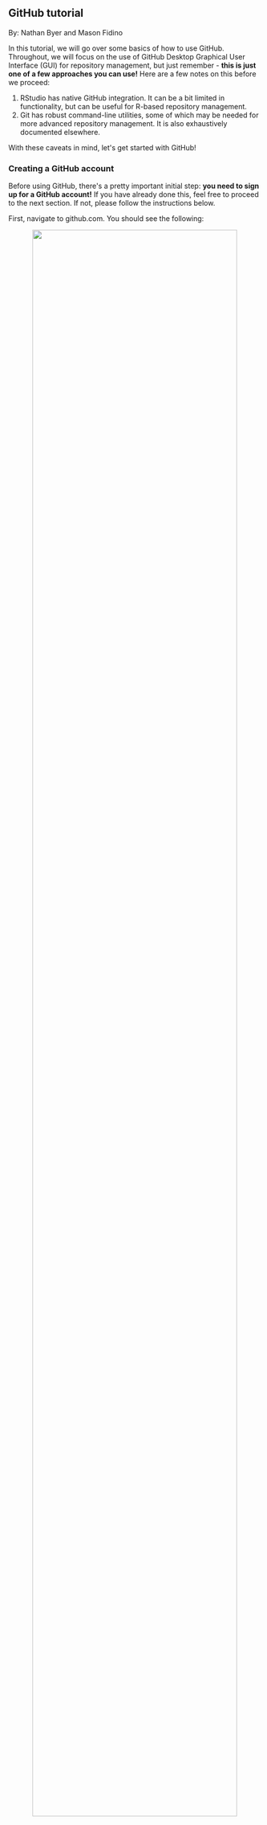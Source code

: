 ## GitHub tutorial

By: Nathan Byer and Mason Fidino

In this tutorial, we will go over some basics of how to use GitHub. Throughout, we will focus on the use of GitHub Desktop Graphical User Interface (GUI) for repository management, but just remember - **this is just one of a few approaches you can use!** Here are a few notes on this before we proceed:

1. RStudio has native GitHub integration. It can be a bit limited in functionality, but can be useful for R-based repository management. 
2. Git has robust command-line utilities, some of which may be needed for more advanced repository management. It is also exhaustively documented elsewhere.

With these caveats in mind, let's get started with GitHub!

### Creating a GitHub account

Before using GitHub, there's a pretty important initial step: **you need to sign up for a GitHub account!** If you have already done this, feel free to proceed to the next section. If not, please follow the instructions below.

First, navigate to github.com. You should see the following:

<div align="center">
<img src="./images/github-signup.png" width=90%/>
</div>

Go ahead and enter your email in the box we have outlined in red, and proceed with any instructions necessary. You will be prompted to create a username and password, so make sure you remember what those are!

Now that you have an account, when you navigate to github.com, you should see the following:

<div align="center">
<img src="./images/github-dashboard.png" width=90%/>
</div>


This is your *dashboard*. We won't go into a ton of detail about this, but your recently used repositories should be displayed on the left (outlined in a green box), whereas a feed of repository-related activity for your collaborators will be displayed in the center (outlined in a blue box). 

### Creating a GitHub Repository

In the previous image, you likely noticed the little green button that says "New". Go ahead and click on that - to create your first github repository!

You should see something that looks like this:

<div align="center">
<img src="./images/github-new-repo-1.png" width=90%/>
</div>


As you can see in this image, fill in a name (I suggested one related to this tutorial, but it doesn't really matter as long as the name is not offensive!). Then, go ahead and click "add read me" - we will describe that a bit further below.

Towards the bottom of this page, you should see a few other options:

<div align="center">
<img src="./images/github-new-repo-2.png" width=90%/>
</div>


The `.gitignore` file allows you to tell github *not* to track certain files in local repository folders, which can be useful (more on this later). There are programming
language specific `.gitignore` template files that we suggest using (there even
one for `R`).

Note that you can also set a license for your repository! These outline usage rights, limitations, and terms for your repository.

You can safely ignore those for now, but just be aware of these for future repositories. For now, go ahead and click the green "create repository" button at the bottom to proceed.

### Initial commits - and the read me

After clicking “create repository”, you should now see a landing page for your repository. Basically, you have done it! You just created your first repository. Let’s break down this landing page a bit further.

<div align="center">
<img src="./images/github-repo-landing-annotated.png" width=90%/>
</div>

At the top (in the green box), you should now see a number of tabs, all relevant to repository management. These are all *specific to your current repository* - and provide a number of features for managing, documenting, and supporting your new repository. We will not go over these in depth, but would encourage you to review these tabs.

Instead, let’s focus on the highlighted section in the red box. You should see your own profile name next to “initial commit.” As reviewed in the quarto presentation, **a commit is a summary of changes made to a repository**. By telling GitHub to add a “read me” file to this repository (designated by the white star in the image above), GitHub automatically created this file for you - and created a **commit** to add this file to the repository. So congratulations - you have made your first GitHub commit without even meaning to do so!

Do you see how the “read me” file has a .md file extension? That means it is a **markdown** file. **Markdown** is essentially a convenient way of translating plain text into formatted text - which can then be easily displayed in a variety of rendered formats, such as PDFs or HTML. As a matter of fact, the tutorial you are currently reading has been rendered in markdown format!

Do you see the “read me” panel at the bottom of the page? Ideally, this would provide relevant documentation about the repository itself. Instead, we just have a title - so let’s change that! Click on the pencil icon at the top of the this panel to begin editing. You should now see the following:

<div align="center">
<img src="./images/github-read-me.png" width=100%/>
</div>


Let’s add a bit of further text to this read me - and see what this does. Add text to your `README.md` to look like this:

<div align="center">
<img src="./images/github-read-me-filled.png" width=100%/>
</div>

Here is a code block with that text, in case the above is a bit tricky to see:

```
# uwin_github_tutorial

This is a sample repository for use with the Urban Wildlife Information Network's "Github and Data Reproducibility" workshop. We can use this to play around with a bit of basic markdown formatting.

## This is how we make a sub-header

In this section, we will have some **bold text**.

### This is how we make a sub-sub-header

In this section, we will have some *italicized* text. 

I will also bold this to make it stand out: **see https://www.markdownguide.org/cheat-sheet/ for more markdown tips and tricks!**
```

Then click the “commit changes…” button at the top. GitHub should ask if you want to make a commit called “Update README.md”. Go ahead and click “commit changes” again.

Here is what you should see:

<div align="center">
<img src="./images/github-read-me-committed.png" width=100%/>
</div>

### Cloning a repository

Up until now, all of our repository management has been handled through our web browser. In practice, it is often easiest to create the initial repositories this way, you are likely creating that repository to help out with *version control* for locally-hosted files. In this section, we will take your remotely-stored repository and create a local copy - in a process called *cloning*. 

In order to do so, however, we recommend that you use GitHub Desktop. If you have not done so already, navigate to https://desktop.github.com/ to download the GitHub Desktop installer appropriate for your operating system. Once you have GitHub Desktop installed, you will need to associate your GitHub account with the Desktop client; see https://docs.github.com/en/desktop/overview/getting-started-with-github-desktop for details on how to do this. 

You can *clone* your first repository in one of two ways: 

1. go to File... --> clone repository (or simply use the keyboard shortcut ctrl + shift + O).
2. Click the arrow in the "Current Repositories" panel, in the top left. Then, click "add", and select "clone repository". 

Regardless of the approach taken, you should see this:

<div align="center">
<img src="./images/github-clone-local.png" width=90%/>
</div>

As you can see, I have already selected my uwin_github_tutorial repository created above. Click your own repository name, and see how this changes the Local path below. By default, GitHub Desktop will use the  C:/Users/{username}/Documents/GitHub directory for all local repositories, but you can point this wherever you would like. 

After you have pointed GitHub Desktop to the correct remote repository and desired local directory, click the **Clone** button. After a few progress bars, you should then see the following:

<div align="center">
<img src="./images/github-local-repo.png" width=90%/>
</div>

If you are  not sure if this repository is actually available locally, click the "Show in Explorer" button. You should see a folder with a single file - the README.md you edited before! If so, **congratulations - you have cloned your first repository**!

### Adding files to a local repository with an R project

Now that we have a local copy of our repository, we can work on adding some files to this repository. We will do so by creating an **R project** in this local repository. If you've never used R projects, they are a reproducible way to keep all the files associated to a coding project together (e.g., data, code, and figures). I like R projects specifically as it provides a way to automate where your working directory is for a project, and as such, makes it far easier to write your code in a reproducible way by using relative file paths. 

After opening up Rstudio, follow these instructions to create your R project.

1. Select the File dropdown and click on 'New project'.
2. From the pop-up, select 'Existing Directory' as we already have the folder
spun up for GitHub.
3. Click 'Browse' option and select the folder that houses your repository.
4. Select 'Create project'

This is what you should now see in RStudio:

<div align="center">
<img src="./images/rstudio-new-project.png" width=90%/>
</div>

Notice the bottom right corner? That displays contents in your current project directory. You should see your `README.md`, but two new, additional files: `uwin_github_tutorial.Rproj` and `.gitignore`. We won't go into much detail on these files yet; for now, open up GitHub Desktop to take a look at your repository now! You should see something like this:

<div align="center">
<img src="./images/github-r-project-commit.png" width=90%/>
</div>

Basically, GitHub Desktop has detected these new files. Most of the page is taken up by a panel that tracks changes to each file; `+` signs indicate added lines. Since every line in both the `.gitignore` and `uwin_github_tutorial.Rproj` is new, you should see `+` signs by every line.

On the bottom right, you will notice a blue button that says **Commit to main**. We will get into what `main` means here, but for now, you will notice that you can't actually select that button yet! This is because GitHub Desktop needs you to provide some narrative description for this commit under "Summary (required)". Go ahead and add some descriptive text there - for instance, you could say "Created R Project for repository" as the commit message. Go ahead and click **Commit to main** after this. You should now see this:

<div align="center">
<img src="./images/github-push.png" width=90%/>
</div>

Basically, your commit has not yet been *pushed* to the remote repository - and is not reflected in the remote repository yet. Go ahead and click the **Push origin** button when you are ready! 

To prove to ourselves that we have successfully pushed these changes, go back to your web browser - and take a look at the remote repository. 

<div align="center">
<img src="./images/github-remote-push.png" width=90%/>
</div>

You should see all of the files created during the course of creation of the R project. If that is the case, **congratulations - you have successfully pushed local changes to a remote repository**!

### Managing repositories

Managing a repository can range from simple to complex, and typically depends on two things. First, the number of users contributing to a project can increase complexity. In the simplest case, a single user may be pushing commits to the main branch of a private repository. When this happens, you may not need to put many rules in place to avoid issues using GitHub. With multiple users, however, it is helpful to put some rules in place so that everyone is aware of how to contribute. This could include using branches to develop parts of the code base, conducting code reviews for pull requests, and taking some time to provide documentation on how to contribute. Second, the 'product' you are working on can influence how you manage your repository. If your repository is meant to house some data and code for an analysis, then you may not worry as much about best practices so long as the code runs. If your repository is meant to house a website, a shiny app, or something else people may use without running code, then you may want to ensure you have protections in place to ensure you always have a working version of the 'product' 
running while you work on the code base.

In our experience, GitHub management for ecologists is often quite simple as most
research projects typically revolve around either one or a small number of people doing the data analysis. Regardless, even when working on our own projects we often still use a lot of GitHub's features as it is easier. In the section below we'll cover how to use a number of GitHub's features via the GitHub Desktop GUI.

#### The `.gitignore` file

Sometimes you have sensitive data that you do not want to put up into the cloud,
or perhaps some files are too large and cannot be stored on GitHub. To tell GitHub to ignore entire folders, types of files, or specific files, you need to add them
to the repositories `.gitignore` file. R already has a default `.gitignore` 
template that you can opt to use when spinning up a repository, and we suggest
you use that. Imagine you have sensitive data (e.g., the location of an endangered species) in a file titled `my_species_data.csv`. You can add that file to the .gitignore in two ways.

1. Open up the `.gitignore` file in Rstudio and add `my_species_data.csv` to a
new line and save it.
2. When you put `my_species_data.csv` into your repository, before you commit it, 
right click on the file name in the GitHub GUI and select `ignore file`. This will
add the file to the `.gitignore` as well.

It is important to note that `.gitignore` files use regular expressions if
that is something you know how to use. If not, look it up later, regular expressions are a great way to search through text!

#### Creating and using branches

As a reminder, branches are contained copies of your repository where you can 
safely create new features, fix bugs, or try out new ideas for a project.
There are no limits to how many branches you can make, and branches can be made
off of any other branch (e.g., a branch off a branch off a branch). For a small
team of collaborators, branches will be by far the easiest way to collaborate on a project. You can add people as collaborators to a repository on it's settings page, which can be accessed via an Internet browser. 

To view your branches on the GitHub GUI you just need
to select the correct repository and then click the current branch dropdown. For
example, while working on this tutorial we generated a `github-workshop`
branch off of the main branch of the `UWIN_tutorials` repository.

<div align="center">
<img src="./images/branch-selection.png" width=90%/>
</div>

Creating a new branch with the GitHub GUI is easy. After clicking on the dropdown, type the name of the new branch in the associated text field and click on the "Create new branch" button. Let's do that now. Create a new branch titled `my first branch`. After clicking this button a pop-up will appear and you may notice two things:

1. That the created branch is hyphen-separated. GitHub branches cannot have spaces
and so the GitHub GUI will replace all spaces with hyphens. 
2. You need to decide what to branch off of if you already have multiple branches. In the event that you have no other branches, then you will branch from the `main` branch. If you have more than one branch, you will need to select which branch you are branching from. 

Confirm the creation of your branch by clicking on the `Create branch` pop-up. Finally, at this moment the branch does not exist in the cloud. To send it up, simply click the `Publish branch` button at the top of the screen (you can do this either before or after making some commits to this branch). 

Creating branches is easiest when you have already pushed all your commits to your
repository and your local copy is caught up with your repository. However, when working on a project you may have some non-committed changes to the code and you realize you are either not on the correct
branch or you should make a new branch to store these edits. You will notice if you have edits that are not committed in the GitHub GUI as it shows changes
you have made to a script by highlighting them in either green or red. Green highlights are new code and red highlights are code that has been removed. So, what do you do in these situations?

Fortunately, if you either try to switch branches or create a new branch with uncommitted code the GitHub GUI will ask you whether you want to either:

1. Leave those changes on the current branch.
2. Bring those changes over to either the new branch you may be creating.
3. Bring those changes over to the another branch that already exists.


If needed, branches can be renamed. Likewise, branches can be deleted. Typically,
we delete branches after merging them into another branch. For example, if your branch was made to create a new R function for your analysis, then you won't need
that branch anymore after the function is available in the main branch. There are
times when you may not want to delete a branch. For example, lots of repositories will have a `dev` branch that must be merged into before the `main` branch. After testing, changes made to the `dev` branch can then be pushed into the `main` branch with a pull request. This is often done so developers can test out the functionality of new code in a production-like environment. As such, in this case the `dev` branch would never get deleted after merging with the `main` branch.

#### Forking repositories

Forking a repository is typically done for one of two reasons:

1. You want to contribute to an open source project. Forking serves as a way to test out changes to the code of a project without affecting the upstream repository in any way. In this case, the original maintainer of a project could evaluate whether proposed changes from your forked repository are acceptable, and if so, merge them into the open source project. As such, forking makes it so people can collaborate on projects without having to share 'collaborator' status on projects, which may is especially helpful for open source projects.
2. You want to use the code in a repository as the foundation for a project you
are building. For example, you may want to fork a repository that contains 
the foundation for a personal website. In that case, you could fork the initial repository, make changes to your fork, and use your forked repository to create
your website. In this example, you are likely forking a repository with no intent on trying to suggest code changes to the original upstream repository. That is totally
okay and encouraged for stuff like this!

So, what is the difference between forking and branching? As their names suggest, forking and branching are VERY similar to one another. Forking, however, creates an independent copy of a repository, while branching means you can develop in parallel within the same repository. 

In practice, you will most often using branching instead of forking. But if you 
did want to fork a repository, you can do that through the GitHub GUI by:

1. Selecting the dropdown associated to your 'Current repository' in the top
left corner.
2. Clicking the 'Add' dropdown button and select 'Clone repository'
3. Selecting the 'URL' option.
4. Imputing the username and repository name separated by a slash (e.g., `mfidino/my-cool-repo`).
5. Telling the GUI where you want the local copy of the repo stored.


<div align="center">
<img src="./images/clone-repo.png" width=90%/>
</div>

When you try to clone a repository in this way, and you do not have write access
to the repository (i.e., you did not create the repository and you do not have
collaborator status), then a fork of the repository will be made.

So, following the instructions above, fork a copy of the `urbanwildlifeinstitute/UWIN_tutorials` repository. You will want a forked
copy of this repository anyways so that you have access to all the data and code
for these workshops.


#### Pull requests

Pull requests are how you merge code from one branch or forked repository into another.

As such, a pull request requires two key components.

1. The name of the branch that has the code changes you want to merge.
2. The name of the branch where you want the changed code to get merged into.

While you can make pull requests through the GitHub GUI, in practice we've found
it far easier to create them via the Internet browser. So, to make our pull
request, let's modify the repository you created at the start of this tutorial
so that we can follow some best practices for a GitHub project. As you have already set up an R project for this repo, our next steps are going to be to create a set of sub-folders to store different
components of an analysis (e.g., code, data, etc.) and then populate them with some code and data. Thus, before we even make a pull request, let's create a new branch off of your repository called `tidy-up-repo` (see above for a refresher for how to switch among repositories and creating a branch off of a repository). 

After you have made a branch off the repository and have ensured your local copy is working off of it (i.e., `tidy-up-repo` is selected as your current branch on the GitHub GUI), go ahead and open up Rstudio.


In Rstudio it is very easy to switch between projects, just click the project icon
in the top right corner, select `Open project` and then locate and click on the R project file you want to open. However, as you just made the project file earlier, you likely already have RStudio opened up with the project activated (Rstudio defaults to using the last opened project when opened). From here,
we are going to create a few sub-folders in this project. Go to your R console (i.e., the pane in Rstudio where code gets ran) and run the following lines of code:

```R
dir.create("R")
dir.create("data")
dir.create("plots")

```

The `dir.create()` function can be used to create a directory (i.e., a folder), and requires you input the number of the folder you want to make as a character object. The names of these sub-folders should be pretty self-explanatory. You put your
R code in the R folder, data in the data folder, and any plots you produce goes into the plots folder. I always make these folders when starting a new analysis project. If you end up using other programming languages you may also want to create sub-folders for them. For example, if you wrote up some models in either `NIMBLE` or `JAGS`, then you may want a nimble of jags folder in your project. Likewise,
if you did some of your data processing in python, then it would make sense to
have a `python` sub-folder.

Finally, just to show how relative pathing works, let's create an R script within
the R sub-folder that we can use to create some fake data and plot it. To create
a file in the R sub-folder using the R console you can use the `file.edit()` function. 

```R
file.edit("./R/simulate_data.R")
```

If you already know about relative pathing (i.e., the `.` in the filepath above), feel free to skip past the next two paragraphs enclosed in some header lines. Otherwise, read on!

---

*A brief note on relative file paths and reproducible workflows*

The dot notation in the filepath above  represents 'from my current working directory.' What does that mean? In R, your working directory represents the location on your computer that R
uses to read and write files. If you want to check what your working
directory is, you can use the `getwd()` function in R. 

How does R figure out what your working directory should be when you open up Rstudio? If you do not have an R project opened, Rstudio has a default working directory it will use (this can be checked and changed under Tools > Global options > General). If you do have an R project opened (and you should), then Rstudio will use the location of
the `.Rproj` file you selected as the working directory. As your `.Rproj` file is located in the main folder of your repository, that means that so long as you
code filepaths relative to this location your code can easily run across multiple computers. Essentially, to make your code more reproducible (i.e., able to run on multiple computers) you should avoid using absolute file paths (e.g., `C:/Users/mfidino/Documents/GitHub/uwin-example-repo/R/simulate_data.R`) when you could 
instead use a relative path instead (e.g., `./R/simulate_data.R`). Personally, the
only time I encourage absolute paths is when using data that you know will not
be stored in your repository (e.g., a spatial data layer). In that case, you
simply want to make sure you provide sufficient metadata (e.g., in your readme file, in comments in your code, etc.) that the user will need to download the given data layer and modify specific the file paths to ensure the code can be ran.

---

So, now that you created your R script. 

Copy and paste this code into the script, save it, and run it. If you have never 
ran code in an R script before, simply move your cursor to the line of code you
want to run in the script and use run command, which is CTRL+Enter for Windows/Linux or Cmd+Enter for Mac OS X. Rstudio will advance the cursor to the next chunk of code and you can keep using the run command to send that code to your console. Conversely, you can run the entire script
by either sourcing it (i.e., `source("./R/simulate_data.R")`) or selecting all 
the code and using the run command.

```R
# Simulate data for a linear regression

# Model parameters
intercept <- 3
slope <- -1

# Sample size
n <- 100

# covariate
set.seed(145)
x <- rnorm(n)

# The linear predictor
y_deterministic <- intercept + slope * x

# add noise
y <- rnorm(
  n,
  mean = y_deterministic,
  sd = 2.5
)

# package up data and save it
to_save <- data.frame(
  y = y,
  x = x
)

write.csv(
  to_save,
  "./data/simulated_data.csv",
  row.names = FALSE
)

# plot it out and save it
jpeg("./plots/example.jpg")
plot(
  y ~ x,
  xlab = "x",
  ylab = "y",
  type = "p",
  bty = "l",
  las = 1
)
dev.off()
```

We are ALMOST ready to make a pull request. Commit all of these changes to your `tidy-up-repo` branch. In this case, all the folders we created should have gotten
pushed up to this branch. In the future, you may notice that some files or folders may not be transferred. This is either because the folder is empty (and empty folders and not sent up to GitHub) or they've been added to the `.gitignore` file associated to your browser. 

After pushing your commits to the `tidy-up-repo` branch, head over to your
repository via your internet browser. In my case, I would head to www.github.com/mfidino/uwin-example-repo. You can start a pull request in two ways.

1. If you just recently pushed some changes to a branch, then there may be a 
notification on the main page of your repository asking if you would like to `Compare & Pull Request`. If it is the correct branch, then you could just select that.
2. Click the `Pull requests` tab and select `New pull request`.

If you do the latter, then you must also select what branch you are merging (i.e., `tidy-up-repo`) and where you are merging it into (i.e., `main`). Continue clicking on the `create pull request` buttons until it has been made.


So long as you followed these instructions, the screen you are looking on your
Internet browser should look something like this:

<div align="center">
<img src="./images/merge-branch.png" width=90%/>
</div>

This page contains a bunch of summary information, but you can also select other 
tabs to see what commits were made, whether any automated checks were 
made (which can be done if you set them up via GitHub Actions), and all the changes made to files in the pull request. This would be where a code review
occurs. For example, another collaborator could look over your suggested changes, comment on them, and ask for further changes before the pull request is merged. Personally, I've never done a code review for an ecological analysis project, but have done them before when collaborating with others in tech. 

After creating a pull request, GitHub will also check to determine if the pull request can be automatically merged. So long as you followed the insturctions, 
there should be no conflicts with the base branch and you can go ahead and merge
this pull request (do so now). Afterwards, you will have the option to delete the 
`tidy-up-repo` branch. It is helpful to keep your repositories tidy, and so in
this case it would be a great idea to delete this branch.




#### What are conflicts?

Conflicts occur when Git cannot resolve code differences between multiple commits. You are typically alerted to this issue when making a pull request. These issues
can occur when:

1. You create a new branch to edit a script (e.g., `my_script.R`), but somewhere along the line you pushed some commits to `my_script.R` to the main branch. 
2. You modify the same script multiple times across branches made off the main branch.

Conflicts are always a pain to address and can take considerable time to fix.
So, let's create an example of one to show how you can debug them in Rstudio. 
Follow these steps in order:

1. Create a new branch in your example repository titled `my-first-git-conflict.` and publish that branch to the remote repository.
2. While in the `my-first-git-conflict` branch, open up `./R/simulate_data.R`.
3. At the top of the script add the following comment:

```R
# I added this comment on the my-first-git-conflict branch
```

and then save your script.
4. Using the GitHub Desktop GUI, commit and push this code change to the `my-first-git-conflict` branch.
5. Switch over to the main branch. After selecting the main branch, you need to
make sure your local copy of the repository is caught up with this branch. To do
so, you can either make a pull on the GitHub Desktop GUI (i.e., Repository > Pull) 
or click on the tab that says 'Fetch Origin` to the right of the branch dropdown.
6. Go back to Rstudio. If you still have `./R/simulate_data.R` open you will see
that the comment you made on step 3 is gone. If not, open up the script again. At the top of the script add the following comment:

```R
# I added this comment on the main branch
```

and then save your script.
7. Using the GitHub Desktop GUI, commit and push this code change to the `main` 
branch.
8. Visit the remote repository on your Internet browser and generate a pull request
to merge `my-first-git-conflict` into the `main` branch. When you create the
pull request you should already see the page say <span style="color:red">X Can't automatically merge </span>, but make the pull request anyways.
9. The merge conflict that we made is very minimal, as such, we can handle
this via GitHub's web editor. To do so, click on the resolve conflicts button,
which will pull up the associated scripts that have merge conflicts. In this
case, that will look something like:

```R
<<<<<<< my-first-git-conflict
# I added this comment on the my-first-git-conflict branch
=======
# I added this comment on the main branch
>>>>>>> main

# Simulate data for a linear regression
```

When looking at Git conflicts, Git will use what they call 'conflict markers'
to denote the conflicts. The arrow conflict markers often contain information on which branch a piece
of code came from. So in our case, above the `======` is code from `my-first-git-conflict` and below is code from `main`. Also note thata script can have multiple conflicts, and if you
can use the web editor, GitHub will tell you how many conflicts you need to fix in each script.
10. Resolve the conflicts. This means manually deleting the code that should not
be there and keeping the rest. This also means removing the conflict markers as 
well! It does not matter here which piece of code you keep, and for this example,
you could just delete that entire code chunk from both branches.
11. Once you are done resolving the conflicts, click the 'resolve conflicts' button and then click 'commit merge.' This will return you back to your pull request, which you can now successfully merge!
12. After merging your pull request, delete the `my-first-git-conflict` branch.

If your git conflicts are too complex to be fixed via the web editor, then you 
usually have to use the git console (GitHub will provide the code you need
to run). We are not going to provide an example of this, as it involves more advanced GitHub techniques, but if you want additional information on this you can
[read about it here](https://docs.github.com/en/pull-requests/collaborating-with-pull-requests/addressing-merge-conflicts/about-merge-conflicts). 

And with that, you have completed the UWIN GitHub and reproducibility workshop!
If you have any questions, comments, or suggestions to improve this workshop, please
create an issue on GitHub [here](https://github.com/urbanwildlifeinstitute/UWIN_tutorials/issues). Conversely,
feel free to fork the repository and make a pull request with suggested edits!

